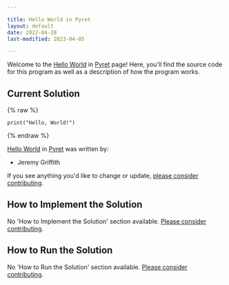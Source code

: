 ```yaml
---

title: Hello World in Pyret
layout: default
date: 2022-04-28
last-modified: 2023-04-05

---
```


Welcome to the [Hello World](https://sampleprograms.io/projects/hello-world) in [Pyret](https://sampleprograms.io/languages/pyret) page! Here, you'll find the source code for this program as well as a description of how the program works.

## Current Solution

{% raw %}

```pyret
print("Hello, World!")
```

{% endraw %}

[Hello World](https://sampleprograms.io/projects/hello-world) in [Pyret](https://sampleprograms.io/languages/pyret) was written by:

- Jeremy Griffith

If you see anything you'd like to change or update, [please consider contributing](https://github.com/TheRenegadeCoder/sample-programs).

## How to Implement the Solution

No 'How to Implement the Solution' section available. [Please consider contributing](https://github.com/TheRenegadeCoder/sample-programs-website).

## How to Run the Solution

No 'How to Run the Solution' section available. [Please consider contributing](https://github.com/TheRenegadeCoder/sample-programs-website).